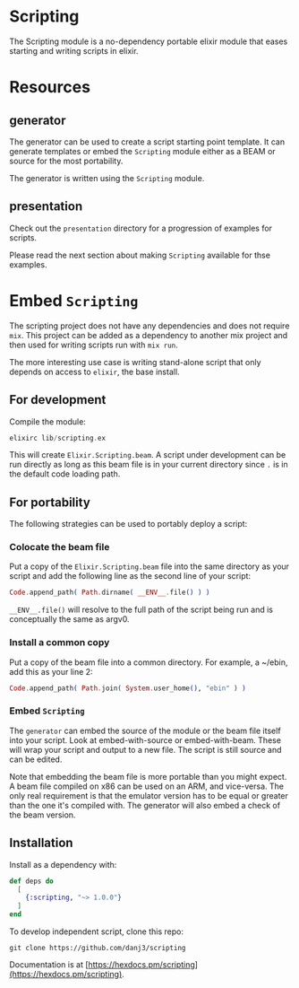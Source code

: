 # Scripting

The Scripting module is a no-dependency portable elixir module that
  eases starting and writing scripts in elixir.

# Resources

## generator

The generator can be used to create a script starting point template. It can
generate templates or embed the `Scripting` module either as a BEAM or source
for the most portability.

The generator is written using the `Scripting` module.

## presentation

Check out the `presentation` directory for a progression of examples
for scripts.

Please read the next section about making `Scripting` available for thse
examples.

# Embed `Scripting`

The scripting project does not have any dependencies and does not
require `mix`. This project can be added as a dependency to another
mix project and then used for writing scripts run with `mix run`.

The more interesting use case is writing stand-alone script that only
depends on access to `elixir`, the base install.

## For development

Compile the module:

```elixir
elixirc lib/scripting.ex
```

This will create `Elixir.Scripting.beam`. A script under development can
be run directly as long as this beam file is in your current directory since `.`
is in the default code loading path.

## For portability

The following strategies can be used to portably deploy a script:

### Colocate the beam file

Put a copy of the `Elixir.Scripting.beam` file into the same directory as
your script and add the following line as the second line of your script:

```elixir
Code.append_path( Path.dirname( __ENV__.file() ) )
```

`__ENV__.file()` will resolve to the full path of the script being run
and is conceptually the same as argv0.

### Install a common copy

Put a copy of the beam file into a common directory. For example,
a ~/ebin, add this as your line 2:

```elixir
Code.append_path( Path.join( System.user_home(), "ebin" ) )
```

### Embed `Scripting`

The `generator` can embed the source of the module or the beam file itself
into your script. Look at embed-with-source or embed-with-beam. These will
wrap your script and output to a new file. The script is still source and can be
edited.

Note that embedding the beam file is more portable than you might expect. A beam
file compiled on x86 can be used on an ARM, and vice-versa. The only real requirement
is that the emulator version has to be equal or greater than the one it's compiled
with. The generator will also embed a check of the beam version.


## Installation

Install as a dependency with:

```elixir
def deps do
  [
    {:scripting, "~> 1.0.0"}
  ]
end
```

To develop independent script, clone this repo:

`git clone https://github.com/danj3/scripting`

Documentation is at [https://hexdocs.pm/scripting](https://hexdocs.pm/scripting).

